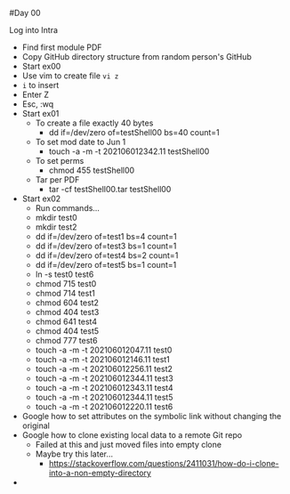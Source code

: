#Day 00

Log into Intra
* Find first module PDF
* Copy GitHub directory structure from random person's GitHub
* Start ex00
*	Use vim to create file `vi z`
*	`i` to insert
*	Enter Z
*	Esc, :wq
* Start ex01
	* To create a file exactly 40 bytes
		* dd if=/dev/zero of=testShell00 bs=40 count=1
	* To set mod date to Jun 1
		* touch -a -m -t 202106012342.11 testShell00
	* To set perms
		* chmod 455 testShell00
    * 	Tar per PDF
		* tar -cf testShell00.tar testShell00
* Start ex02
	* Run commands…
	* mkdir test0
	* mkdir test2
	* dd if=/dev/zero of=test1 bs=4 count=1
	* dd if=/dev/zero of=test3 bs=1 count=1
	* dd if=/dev/zero of=test4 bs=2 count=1
	* dd if=/dev/zero of=test5 bs=1 count=1
	* ln -s test0 test6
	* chmod 715 test0
	* chmod 714 test1
	* chmod 604 test2
	* chmod 404 test3
	* chmod 641 test4
	* chmod 404 test5
	* chmod 777 test6
	* touch -a -m -t 202106012047.11 test0
	* touch -a -m -t 202106012146.11 test1
	* touch -a -m -t 202106012256.11 test2
	* touch -a -m -t 202106012344.11 test3
	* touch -a -m -t 202106012343.11 test4
	* touch -a -m -t 202106012344.11 test5
	* touch -a -m -t 202106012220.11 test6
* Google how to set attributes on the symbolic link without changing the original
* Google how to clone existing local data to a remote Git repo
	* Failed at this and just moved files into empty clone
	* Maybe try this later… 
		* https://stackoverflow.com/questions/2411031/how-do-i-clone-into-a-non-empty-directory
* 

 
